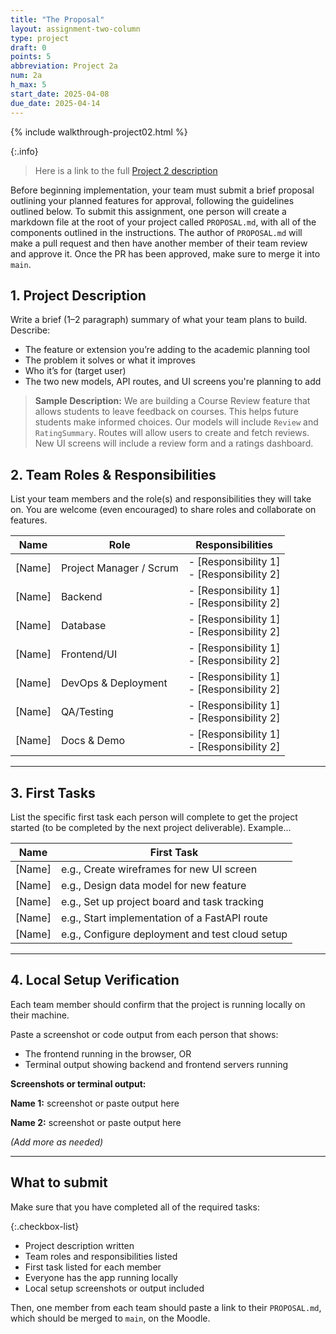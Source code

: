 ```yaml
---
title: "The Proposal"
layout: assignment-two-column
type: project
draft: 0
points: 5
abbreviation: Project 2a
num: 2a
h_max: 5
start_date: 2025-04-08
due_date: 2025-04-14
---
```


{% include walkthrough-project02.html %}


{:.info}
> Here is a link to the full [Project 2 description](project02)

Before beginning implementation, your team must submit a brief proposal outlining your planned features for approval, following the guidelines outlined below. To submit this assignment, one person will create a markdown file at the root of your project called `PROPOSAL.md`, with all of the components outlined in the instructions. The author of `PROPOSAL.md` will make a pull request and then have another member of their team review and approve it. Once the PR has been approved, make sure to merge it into `main`.


## 1. Project Description

Write a brief (1–2 paragraph) summary of what your team plans to build. Describe:

- The feature or extension you’re adding to the academic planning tool
- The problem it solves or what it improves
- Who it’s for (target user)
- The two new models, API routes, and UI screens you're planning to add


> **Sample Description:**
> We are building a Course Review feature that allows students to leave feedback on courses. This helps future students make informed choices. Our models will include `Review` and `RatingSummary`. Routes will allow users to create and fetch reviews. New UI screens will include a review form and a ratings dashboard.



## 2. Team Roles & Responsibilities
List your team members and the role(s) and responsibilities they will take on. You are welcome (even encouraged) to share roles and collaborate on features.

| Name         | Role                    | Responsibilities |
|--------------|--------------------------|------------------|
| [Name]       | Project Manager / Scrum | - [Responsibility 1] <br> - [Responsibility 2] |
| [Name]       | Backend             | - [Responsibility 1] <br> - [Responsibility 2] |
| [Name]       | Database            | - [Responsibility 1] <br> - [Responsibility 2] |
| [Name]       | Frontend/UI         | - [Responsibility 1] <br> - [Responsibility 2] |
| [Name]       | DevOps & Deployment | - [Responsibility 1] <br> - [Responsibility 2] |
| [Name]   | QA/Testing          | - [Responsibility 1] <br> - [Responsibility 2] |
| [Name]   | Docs & Demo         | - [Responsibility 1] <br> - [Responsibility 2] |

---

## 3. First Tasks

List the specific first task each person will complete to get the project started (to be completed by the next project deliverable). Example...

| Name       | First Task |
|------------|------------|
| [Name]     | e.g., Create wireframes for new UI screen |
| [Name]     | e.g., Design data model for new feature |
| [Name]     | e.g., Set up project board and task tracking |
| [Name]     | e.g., Start implementation of a FastAPI route |
| [Name]     | e.g., Configure deployment and test cloud setup |

---

## 4. Local Setup Verification

Each team member should confirm that the project is running locally on their machine.

Paste a screenshot or code output from each person that shows:

- The frontend running in the browser, OR
- Terminal output showing backend and frontend servers running

**Screenshots or terminal output:**

**Name 1:**
screenshot or paste output here

**Name 2:**
screenshot or paste output here

_(Add more as needed)_

---

## What to submit
Make sure that you have completed all of the required tasks:

{:.checkbox-list}
* Project description written
* Team roles and responsibilities listed
* First task listed for each member
* Everyone has the app running locally
* Local setup screenshots or output included

Then, one member from each team should paste a link to their `PROPOSAL.md`, which should be merged to `main`, on the Moodle.
